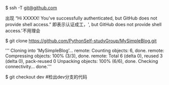 $ ssh -T git@github.com

出现 “Hi XXXXX! You've successfully authenticated, but GitHub does not provide shell access.”  即表示认证成工，', but GitHub does not provide shell access.'不用理会

$ git clone https://github.com/PythonSelf-studyGroup/MySimpleBlog.git

'''
Cloning into 'MySimpleBlog'...
remote: Counting objects: 6, done.
remote: Compressing objects: 100% (3/3), done.
remote: Total 6 (delta 0), reused 3 (delta 0), pack-reused 0
Unpacking objects: 100% (6/6), done.
Checking connectivity... done.'''

$ git checkout dev #检出dev分支的代码

